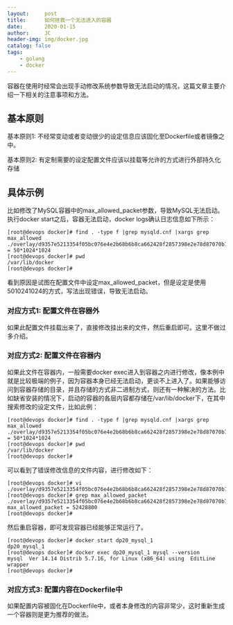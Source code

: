 ```yaml
---
layout:     post
title:      如何拯救一个无法进入的容器
date:       2020-01-15
author:     JC
header-img: img/docker.jpg
catalog: false
tags:
    - golang
    - docker
---
```


容器在使用时经常会出现手动修改系统参数导致无法启动的情况，这篇文章主要介绍一下相关的注意事项和方法。

## 基本原则

基本原则1: 不经常变动或者变动很少的设定信息应该固化至Dockerfile或者镜像之中。
    
基本原则2: 有定制需要的设定配置文件应该以挂载等允许的方式进行外部持久化存储

## 具体示例
比如修改了MySQL容器中的max_allowed_packet参数，导致MySQL无法启动。执行docker start之后，容器无法启动，docker logs确认日志信息如下所示：

```
[root@devops docker]# find . -type f |grep mysqld.cnf |xargs grep max_allowed
./overlay/d9357e5213354f05bc076e4e2b68b6b8ca662428f2857398e2e78d87070b75ac/upper/etc/mysql/mysql.conf.d/mysqld.cnf:max_allowed_packet = 50*1024*1024
[root@devops docker]# pwd
/var/lib/docker
[root@devops docker]#
```
看到原因是试图在配置文件中设定max_allowed_packet，但是设定是使用5010241024的方式，写法出现错误，导致无法启动。

### 对应方式1: 配置文件在容器外
如果此配置文件挂载出来了，直接修改挂出来的文件，然后重启即可。这里不做过多介绍。

### 对应方式2: 配置文件在容器内
如果此文件在容器内，一般需要docker exec进入到容器之内进行修改，像本例中就是比较极端的例子，因为容器本身已经无法启动，更谈不上进入了。如果能够访问到容器存储的目录，并且存储的方式非二进制方式，则还有一种解决的方法。比如缺省安装的情况下，启动的容器的各层内容都存储在/var/lib/docker下，在其中搜索修改的设定文件，比如此例：
```
[root@devops docker]# find . -type f |grep mysqld.cnf |xargs grep max_allowed
./overlay/d9357e5213354f05bc076e4e2b68b6b8ca662428f2857398e2e78d87070b75ac/upper/etc/mysql/mysql.conf.d/mysqld.cnf:max_allowed_packet = 50*1024*1024
[root@devops docker]# pwd
/var/lib/docker
[root@devops docker]#
```
可以看到了错误修改信息的文件内容，进行修改如下：

```
[root@devops docker]# vi ./overlay/d9357e5213354f05bc076e4e2b68b6b8ca662428f2857398e2e78d87070b75ac/upper/etc/mysql/mysql.conf.d/mysqld.cnf
[root@devops docker]# grep max_allowed_packet ./overlay/d9357e5213354f05bc076e4e2b68b6b8ca662428f2857398e2e78d87070b75ac/upper/etc/mysql/mysql.conf.d/mysqld.cnf
max_allowed_packet = 52428800
[root@devops docker]#
```
然后重启容器，即可发现容器已经能够正常运行了。
```
[root@devops docker]# docker start dp20_mysql_1
dp20_mysql_1
[root@devops docker]# docker exec dp20_mysql_1 mysql --version
mysql  Ver 14.14 Distrib 5.7.16, for Linux (x86_64) using  EditLine wrapper
[root@devops docker]# 
```
### 对应方式3: 配置内容在Dockerfile中
如果配置内容被固化在Dockerfile中，或者本身修改的内容非常少，这时重新生成一个容器则是更为推荐的做法。



